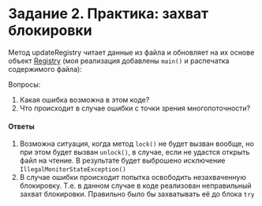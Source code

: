 # Задание 2. Практика: захват блокировки #

Метод updateRegistry читает данные из файла и обновляет на их основе объект
[Registry](./Registry.java) (моя реализация добавлены `main()` и распечатка содержимого файла):

Вопросы:

1. Какая ошибка возможна в этом коде?
2. Что происходит в случае ошибки с точки зрения многопоточности?

#### Ответы ####
1. Возможна ситуация, когда метод `lock()` не будет вызван вообще, но при этом будет вызван `unlock()`,
   в случае, если не удастся открыть файл на чтение. В результате будет выброшено исключение 
   `IllegalMonitorStateException()` 
2. В случае ошибки происходит попытка освободить незахваченную блокировку. Т.е. в данном случае
   в коде реализован неправильный захват блокировки. Правильно было бы захватывать её до блока `try`